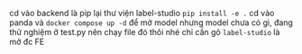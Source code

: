 cd vào backend là pip lại thư viện label-studio
```pip install -e .```
cd vào panda và ```docker compose up -d``` để mở model nhưng model chưa có gì, đang thử nghiệm ở test.py nên chạy file đó thôi nhé
chỉ cần gõ ```label-studio``` là mở đc FE
